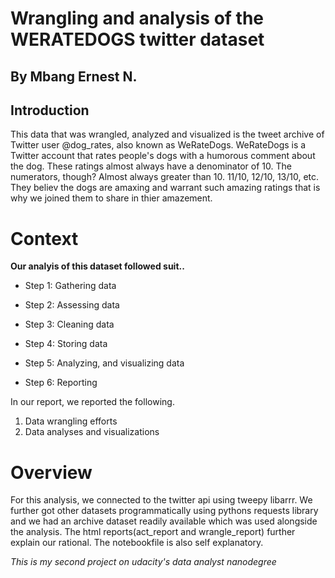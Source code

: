 # Wrangling and analysis of the WERATEDOGS twitter dataset  

## By Mbang Ernest N.  

## Introduction  

This data that was wrangled, analyzed and visualized is the tweet archive of Twitter user @dog_rates, also known as WeRateDogs. WeRateDogs is a Twitter account that rates people's dogs with a humorous comment about the dog. These ratings almost always have a denominator of 10. The numerators, though? Almost always greater than 10. 11/10, 12/10, 13/10, etc. They believ the dogs are amaxing and warrant such amazing ratings that is why we joined them to share in thier amazement.

# Context  

__Our analyis of this dataset followed suit..__  

- Step 1: Gathering data

- Step 2: Assessing data

- Step 3: Cleaning data

- Step 4: Storing data

- Step 5: Analyzing, and visualizing data

- Step 6: Reporting

In our report, we reported the following.

1. Data wrangling efforts
2. Data analyses and visualizations

# Overview  
For this analysis, we connected to the twitter api using tweepy libarrr. We further got other datasets programmatically using pythons requests library and we had an archive dataset readily available which was used alongside the analysis. The html reports(act_report and wrangle_report) further explain our rational. The notebookfile is also self explanatory.  
  
  _This is my second project on udacity's data analyst nanodegree_